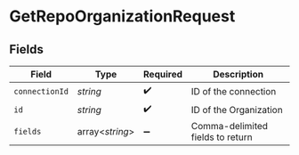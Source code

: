 # GetRepoOrganizationRequest


## Fields

| Field                            | Type                             | Required                         | Description                      |
| -------------------------------- | -------------------------------- | -------------------------------- | -------------------------------- |
| `connectionId`                   | *string*                         | :heavy_check_mark:               | ID of the connection             |
| `id`                             | *string*                         | :heavy_check_mark:               | ID of the Organization           |
| `fields`                         | array<*string*>                  | :heavy_minus_sign:               | Comma-delimited fields to return |
